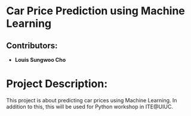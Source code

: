 # Car Price Prediction using Machine Learning

## Contributors:
- **Louis Sungwoo Cho**
# Project Description:
This project is about predicting car prices using Machine Learning. In addition to this, this will be used for Python workshop in ITE@UIUC.
